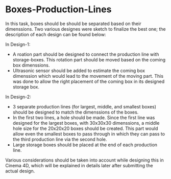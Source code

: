 # Boxes-Production-Lines

In this task, boxes should be should be separated based on their dimenssions. Two various designes were sketch to finalize the best one; the description of each design can be found below: 

In Design-1: 
* A roation part should be designed to connect the production line with storage-boxes. This rotation part should be moved based on the coming box dimenssions.
*  Ultrasonic sensor should be added to estimate the coming box dimenssion which would lead to the movement of the moving part. This was done to allow the right placement of the coming box in its designed storage box. 




In Design-2: 
* 3 separate production lines (for largest, middle, and smallest boxes) should be designed to match the dimenssions of the boxes. 
* In the first two lines, a hole should be made. Since the first line was designed for the largest boxes, with 30x30x30 dimenssions, a middle hole size for the 20x20x20 boxes should be created. This part would allow even the smallest boxes to pass through in which they can pass to the third production line via the second hole. 
* Large storage boxes should be placed at the end of each production line. 


Various considerations should be taken into account while designing this in Cinema 4D, which will be explained in details later after submitting the actual design. 
